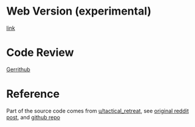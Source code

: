 Web Version (experimental)
======
[link](https://aoyama-nanami.github.io/pad_data/html/)

Code Review
======

[Gerrithub](https://review.gerrithub.io/q/project:aoyama-nanami%252Fpad_data)

Reference
======

Part of the source code comes from 
[u/tactical_retreat](https://www.reddit.com/user/tactical_retreat),
see
[original reddit post](https://www.reddit.com/r/PuzzleAndDragons/comments/8xv697/new_pad_data_source_reviving_padguide_eventually/),
and
[github repo](https://github.com/nachoapps/rpad-cogs-utils/tree/master/pad_api_data)
